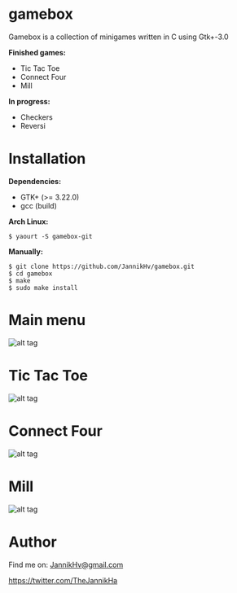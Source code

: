 # gamebox
Gamebox is a collection of minigames written in C using Gtk+\-3.0

**Finished games:**
* Tic Tac Toe
* Connect Four
* Mill

**In progress:**
* Checkers
* Reversi

# Installation
**Dependencies:**
* GTK+ (>= 3.22.0)
* gcc (build)

**Arch Linux:**

    $ yaourt -S gamebox-git

**Manually:**

    $ git clone https://github.com/JannikHv/gamebox.git
    $ cd gamebox
    $ make
    $ sudo make install

# Main menu
![alt tag](http://i.imgur.com/KaLXWfN.png)

# Tic Tac Toe
![alt tag](http://i.imgur.com/0tP8p0l.png)

# Connect Four
![alt tag](http://i.imgur.com/a6a9N5B.png)

# Mill
![alt tag](http://i.imgur.com/aaPjnrf.png)

# Author
Find me on:
JannikHv@gmail.com

https://twitter.com/TheJannikHa
